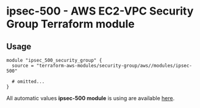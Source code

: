 # ipsec-500 - AWS EC2-VPC Security Group Terraform module

## Usage

```hcl
module "ipsec_500_security_group" {
  source = "terraform-aws-modules/security-group/aws//modules/ipsec-500"

  # omitted...
}
```

All automatic values **ipsec-500 module** is using are available [here](https://github.com/terraform-aws-modules/terraform-aws-security-group/blob/master/modules/ipsec-500/auto_values.tf).

<!-- BEGINNING OF PRE-COMMIT-TERRAFORM DOCS HOOK -->
<!-- END OF PRE-COMMIT-TERRAFORM DOCS HOOK -->

